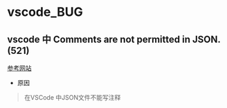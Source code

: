 # vscode_BUG

## vscode 中 Comments are not permitted in JSON.(521)
[参考网站](https://blog.csdn.net/fd2025/article/details/124534210)

- 原因
> 在VSCode 中JSON文件不能写注释





 
